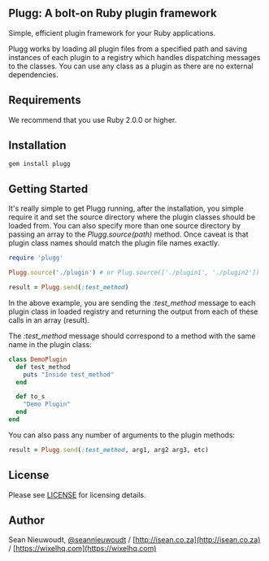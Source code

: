 ## Plugg: A bolt-on Ruby plugin framework

Simple, efficient plugin framework for your Ruby applications.

Plugg works by loading all plugin files from a specified path and saving instances of each plugin to a registry which handles dispatching messages to the classes. You can
use any class as a plugin as there are no external dependencies.

Requirements
-----------------

We recommend that you use Ruby 2.0.0 or higher.

Installation
-----------------

    gem install plugg

Getting Started
-----------------

It's really simple to get Plugg running, after the installation, you simple require it and set the source directory where the plugin classes should be loaded from. You can also specify more than one source directory by passing an array to the *Plugg.source(path)* method. Once caveat is that plugin class names should match the plugin file names exactly.

```ruby
require 'plugg'

Plugg.source('./plugin') # or Plug.source(['./plugin1', './plugin2'])

result = Plugg.send(:test_method)
```

In the above example, you are sending the *:test_method* message to each plugin class in loaded registry and returning the output from each of these calls in an array (result).

The *:test_method* message should correspond to a method with the same name in the plugin class:

```ruby
class DemoPlugin
  def test_method
    puts "Inside test_method"
  end

  def to_s
    "Demo Plugin"
  end
end
```

You can also pass any number of arguments to the plugin methods:

```ruby
result = Plugg.send(:test_method, arg1, arg2 arg3, etc)
```

License
-----------------

Please see [LICENSE](https://github.com/Wixel/Plugg/blob/master/LICENSE) for licensing details.

Author
-----------------

Sean Nieuwoudt, [@seannieuwoudt](https://twitter.com/seannieuwoudt) / [http://isean.co.za](http://isean.co.za) / [https://wixelhq.com](https://wixelhq.com)
